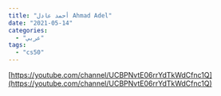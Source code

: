 ```yaml
---
title: "أحمد عادل Ahmad Adel"
date: "2021-05-14"
categories:
  - "عربي"
tags:
  - "cs50"
---
```


[https://youtube.com/channel/UCBPNvtE06rrYdTkWdCfnc1Q](https://youtube.com/channel/UCBPNvtE06rrYdTkWdCfnc1Q)

